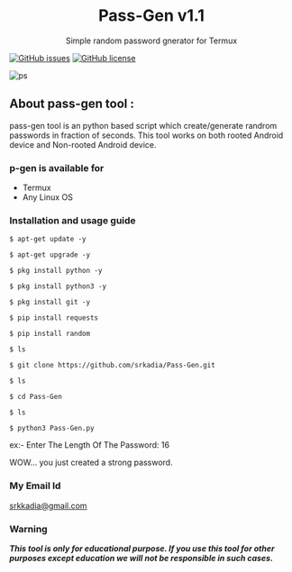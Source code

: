 <h1 align="center">Pass-Gen v1.1</h1>
<p align="center">
      Simple random password gnerator for Termux
</p>
<a href="https://github.com/Anonymous-srk/Pass-Gen/issues"><img alt="GitHub issues" src="https://img.shields.io/github/issues/Anonymous-srk/Pass-Gen"></a>
<a href="https://github.com/Anonymous-srk/Pass-Gen/blob/master/LICENSE"><img alt="GitHub license" src="https://img.shields.io/github/license/Anonymous-srk/Pass-Gen"></a>

![ps](https://user-images.githubusercontent.com/66236388/86203103-a4d00f80-bb53-11ea-97cf-c7cfb99e7917.png)


## About pass-gen tool :

pass-gen tool is an python based script which create/generate randrom passwords in fraction of seconds. This tool works on both rooted Android device and Non-rooted Android device.

### p-gen is available for

* Termux
* Any Linux OS

### Installation and usage guide
```
$ apt-get update -y
```
```
$ apt-get upgrade -y
```
```
$ pkg install python -y 
```
```
$ pkg install python3 -y
```
```
$ pkg install git -y
```
```
$ pip install requests
```
```
$ pip install random
```
```
$ ls
```
```
$ git clone https://github.com/srkadia/Pass-Gen.git
```
```
$ ls
```
```
$ cd Pass-Gen
```
```
$ ls
```
```
$ python3 Pass-Gen.py
```
ex:- Enter The Length Of The Password: 16

WOW... you just created a strong password.

### My Email Id
srkkadia@gmail.com

### Warning

***This tool is only for educational purpose. If you use this tool for other purposes except education we will not be responsible in such cases.***

